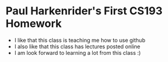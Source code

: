 # Paul Harkenrider's First CS193 Homework

- I like that this class is teaching me how to use github
- I also like that this class has lectures posted online
- I am look forward to learning a lot from this class :)


